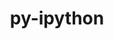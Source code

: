 ---
title: "py-ipython"
layout: cache
categories: [package, develop]
meta: {"versions": ["8.11.0", "8.25.0"], "compilers": ["gcc@=11.1.0", "gcc@=11.4.0", "gcc@=9.4.0", "oneapi@=2024.2.0"], "oss": ["ubuntu20.04", "ubuntu22.04"], "platforms": ["linux"], "targets": ["ppc64le", "x86_64_v3"], "stacks": ["data-vis-sdk", "e4s", "e4s-oneapi", "e4s-power", "root"], "num_specs": 8, "num_specs_by_stack": {"root": 8, "e4s": 3, "e4s-power": 2, "data-vis-sdk": 1, "e4s-oneapi": 2}}
spec_details: [{"hash": "53y3lpgraeif4g7utdu7z3wdyg2tncwl", "compiler": "gcc@=11.4.0", "versions": ["8.25.0"], "os": "ubuntu22.04", "platform": "linux", "target": "x86_64_v3", "variants": ["build_system=python_pip"], "stacks": ["root", "e4s"], "size": "-", "tarball": "https://binaries.spack.io/develop/build_cache/linux-ubuntu22.04-x86_64_v3/gcc-11.4.0/py-ipython-8.25.0/linux-ubuntu22.04-x86_64_v3-gcc-11.4.0-py-ipython-8.25.0-53y3lpgraeif4g7utdu7z3wdyg2tncwl.spack"}, {"hash": "r776mhma7fqsz7fecbjcz4kqmhoyyws3", "compiler": "gcc@=9.4.0", "versions": ["8.25.0"], "os": "ubuntu20.04", "platform": "linux", "target": "ppc64le", "variants": ["build_system=python_pip"], "stacks": ["e4s-power", "root"], "size": "-", "tarball": "https://binaries.spack.io/develop/build_cache/linux-ubuntu20.04-ppc64le/gcc-9.4.0/py-ipython-8.25.0/linux-ubuntu20.04-ppc64le-gcc-9.4.0-py-ipython-8.25.0-r776mhma7fqsz7fecbjcz4kqmhoyyws3.spack"}, {"hash": "kdp3zcbg3r67v4simdkcwhckogotavwh", "compiler": "gcc@=11.4.0", "versions": ["8.11.0"], "os": "ubuntu22.04", "platform": "linux", "target": "x86_64_v3", "variants": ["build_system=python_pip"], "stacks": ["root", "e4s"], "size": "-", "tarball": "https://binaries.spack.io/develop/build_cache/linux-ubuntu22.04-x86_64_v3/gcc-11.4.0/py-ipython-8.11.0/linux-ubuntu22.04-x86_64_v3-gcc-11.4.0-py-ipython-8.11.0-kdp3zcbg3r67v4simdkcwhckogotavwh.spack"}, {"hash": "4cjkqv6o5weyyk6xugfrxy7hv4h57fis", "compiler": "gcc@=11.1.0", "versions": ["8.11.0"], "os": "ubuntu20.04", "platform": "linux", "target": "x86_64_v3", "variants": ["build_system=python_pip"], "stacks": ["root", "data-vis-sdk"], "size": "-", "tarball": "https://binaries.spack.io/develop/build_cache/linux-ubuntu20.04-x86_64_v3/gcc-11.1.0/py-ipython-8.11.0/linux-ubuntu20.04-x86_64_v3-gcc-11.1.0-py-ipython-8.11.0-4cjkqv6o5weyyk6xugfrxy7hv4h57fis.spack"}, {"hash": "p5iuwfqvhxwkjwhr27sq7kfdoip7q2wi", "compiler": "oneapi@=2024.2.0", "versions": ["8.25.0"], "os": "ubuntu22.04", "platform": "linux", "target": "x86_64_v3", "variants": ["build_system=python_pip"], "stacks": ["e4s-oneapi", "root"], "size": "-", "tarball": "https://binaries.spack.io/develop/build_cache/linux-ubuntu22.04-x86_64_v3/oneapi-2024.2.0/py-ipython-8.25.0/linux-ubuntu22.04-x86_64_v3-oneapi-2024.2.0-py-ipython-8.25.0-p5iuwfqvhxwkjwhr27sq7kfdoip7q2wi.spack"}, {"hash": "5hm2akxvleict7xybsmbos3a3wc35hck", "compiler": "gcc@=11.4.0", "versions": ["8.25.0"], "os": "ubuntu22.04", "platform": "linux", "target": "x86_64_v3", "variants": ["build_system=python_pip"], "stacks": ["root", "e4s"], "size": "-", "tarball": "https://binaries.spack.io/develop/build_cache/linux-ubuntu22.04-x86_64_v3/gcc-11.4.0/py-ipython-8.25.0/linux-ubuntu22.04-x86_64_v3-gcc-11.4.0-py-ipython-8.25.0-5hm2akxvleict7xybsmbos3a3wc35hck.spack"}, {"hash": "zfchtlhie4pdo27hdes5752vzba57csf", "compiler": "oneapi@=2024.2.0", "versions": ["8.25.0"], "os": "ubuntu22.04", "platform": "linux", "target": "x86_64_v3", "variants": ["build_system=python_pip"], "stacks": ["e4s-oneapi", "root"], "size": "-", "tarball": "https://binaries.spack.io/develop/build_cache/linux-ubuntu22.04-x86_64_v3/oneapi-2024.2.0/py-ipython-8.25.0/linux-ubuntu22.04-x86_64_v3-oneapi-2024.2.0-py-ipython-8.25.0-zfchtlhie4pdo27hdes5752vzba57csf.spack"}, {"hash": "asse2zzkkohghdkryeazgzuleynhyms2", "compiler": "gcc@=9.4.0", "versions": ["8.25.0"], "os": "ubuntu20.04", "platform": "linux", "target": "ppc64le", "variants": ["build_system=python_pip"], "stacks": ["e4s-power", "root"], "size": "-", "tarball": "https://binaries.spack.io/develop/build_cache/linux-ubuntu20.04-ppc64le/gcc-9.4.0/py-ipython-8.25.0/linux-ubuntu20.04-ppc64le-gcc-9.4.0-py-ipython-8.25.0-asse2zzkkohghdkryeazgzuleynhyms2.spack"}]
---